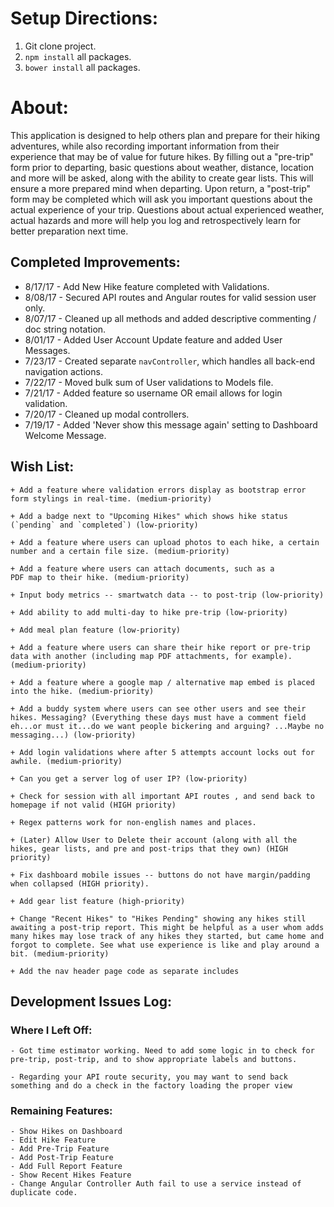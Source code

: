 # Setup Directions:
1. Git clone project.
2. `npm install` all packages.
3. `bower install` all packages.

# About:

This application is designed to help others plan and prepare for their hiking adventures, while also recording important information from their experience that may be of value for future hikes. By filling out a "pre-trip" form prior to departing, basic questions about weather, distance, location and more will be asked, along with the ability to create gear lists. This will ensure a more prepared mind when departing. Upon return, a "post-trip" form may be completed which will ask you important questions about the actual experience of your trip. Questions about actual experienced weather, actual hazards and more will help you log and retrospectively learn for better preparation next time.

## Completed Improvements:

+ 8/17/17 - Add New Hike feature completed with Validations.
+ 8/08/17 - Secured API routes and Angular routes for valid session user only.
+ 8/07/17 - Cleaned up all methods and added descriptive commenting / doc string notation.
+ 8/01/17 - Added User Account Update feature and added User Messages.
+ 7/23/17 - Created separate `navController`, which handles all back-end navigation actions.
+ 7/22/17 - Moved bulk sum of User validations to Models file.
+ 7/21/17 - Added feature so username OR email allows for login validation.
+ 7/20/17 - Cleaned up modal controllers.
+ 7/19/17 - Added 'Never show this message again' setting to Dashboard Welcome Message.

## Wish List:

	+ Add a feature where validation errors display as bootstrap error form stylings in real-time. (medium-priority)

	+ Add a badge next to "Upcoming Hikes" which shows hike status (`pending` and `completed`) (low-priority)

	+ Add a feature where users can upload photos to each hike, a certain number and a certain file size. (medium-priority)

	+ Add a feature where users can attach documents, such as a
	PDF map to their hike. (medium-priority)

	+ Input body metrics -- smartwatch data -- to post-trip (low-priority)

	+ Add ability to add multi-day to hike pre-trip (low-priority)

	+ Add meal plan feature (low-priority)

	+ Add a feature where users can share their hike report or pre-trip data with another (including map PDF attachments, for example). (medium-priority)

	+ Add a feature where a google map / alternative map embed is placed
	into the hike. (medium-priority)

	+ Add a buddy system where users can see other users and see their hikes. Messaging? (Everything these days must have a comment field eh...or must it...do we want people bickering and arguing? ...Maybe no messaging...) (low-priority)

	+ Add login validations where after 5 attempts account locks out for awhile. (medium-priority)

	+ Can you get a server log of user IP? (low-priority)

	+ Check for session with all important API routes , and send back to homepage if not valid (HIGH priority)

	+ Regex patterns work for non-english names and places.

	+ (Later) Allow User to Delete their account (along with all the hikes, gear lists, and pre and post-trips that they own) (HIGH priority)

	+ Fix dashboard mobile issues -- buttons do not have margin/padding when collapsed (HIGH priority).

	+ Add gear list feature (high-priority)

	+ Change "Recent Hikes" to "Hikes Pending" showing any hikes still awaiting a post-trip report. This might be helpful as a user whom adds many hikes may lose track of any hikes they started, but came home and forgot to complete. See what use experience is like and play around a bit. (medium-priority)

	+ Add the nav header page code as separate includes

## Development Issues Log:

### Where I Left Off:
	- Got time estimator working. Need to add some logic in to check for pre-trip, post-trip, and to show appropriate labels and buttons.

	- Regarding your API route security, you may want to send back something and do a check in the factory loading the proper view

### Remaining Features:
	- Show Hikes on Dashboard
	- Edit Hike Feature
	- Add Pre-Trip Feature
	- Add Post-Trip Feature
	- Add Full Report Feature
	- Show Recent Hikes Feature
	- Change Angular Controller Auth fail to use a service instead of duplicate code.
